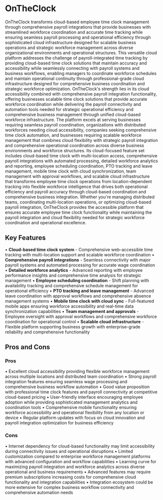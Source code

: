 # OnTheClock

OnTheClock transforms cloud-based employee time clock management through comprehensive payroll integrations that provide businesses with streamlined workforce coordination and accurate time tracking while ensuring seamless payroll processing and operational efficiency through sophisticated cloud infrastructure designed for scalable business operations and strategic workforce management across diverse organizational environments and operational structures. This versatile cloud platform addresses the challenge of payroll-integrated time tracking by providing cloud-based time clock solutions that maintain accuracy and accessibility while seamlessly connecting with payroll systems and business workflows, enabling managers to coordinate workforce schedules and maintain operational continuity through professional-grade cloud infrastructure designed for comprehensive business coordination and strategic workforce optimization. OnTheClock's strength lies in its cloud accessibility combined with comprehensive payroll integration functionality, offering businesses scalable time clock solutions that provide accurate workforce coordination while delivering the payroll connectivity and automation tools needed for strategic operational efficiency and comprehensive business management through unified cloud-based workforce infrastructure. The platform excels at serving businesses requiring seamless payroll coordination, organizations with distributed workforces needing cloud accessibility, companies seeking comprehensive time clock automation, and businesses requiring scalable workforce management that combines cloud flexibility with strategic payroll integration and comprehensive operational coordination across diverse business environments and workforce structures. Its cloud-focused feature set includes cloud-based time clock with multi-location access, comprehensive payroll integrations with automated processing, detailed workforce analytics and reporting, employee scheduling coordination, PTO tracking and leave management, mobile time clock with cloud synchronization, team management with approval workflows, and scalable cloud infrastructure that transforms employee time clock operations from location-dependent tracking into flexible workforce intelligence that drives both operational efficiency and payroll accuracy through cloud-based coordination and comprehensive business integration. Whether you're managing distributed teams, coordinating multi-location operations, or optimizing cloud-based payroll integration, OnTheClock provides the accessible platform that ensures accurate employee time clock functionality while maintaining the payroll integration and cloud flexibility needed for strategic workforce coordination and operational excellence.

## Key Features

• **Cloud-based time clock system** - Comprehensive web-accessible time tracking with multi-location support and scalable workforce coordination
• **Comprehensive payroll integrations** - Seamless connectivity with major payroll systems and automated processing for accurate wage coordination
• **Detailed workforce analytics** - Advanced reporting with employee performance insights and comprehensive time analysis for strategic management
• **Employee scheduling coordination** - Shift planning with availability tracking and comprehensive schedule management for operational efficiency
• **PTO tracking and leave management** - Advanced leave coordination with approval workflows and comprehensive absence management systems
• **Mobile time clock with cloud sync** - Full-featured mobile apps ensuring workforce accessibility and real-time data synchronization capabilities
• **Team management and approvals** - Employee oversight with approval workflows and comprehensive workforce coordination for operational control
• **Scalable cloud infrastructure** - Flexible platform supporting business growth with enterprise-grade reliability and comprehensive functionality

## Pros and Cons

### Pros
• Excellent cloud accessibility providing flexible workforce management across multiple locations and distributed team coordination
• Strong payroll integration features ensuring seamless wage processing and comprehensive business workflow automation
• Good value proposition with professional time clock features and payroll connectivity at competitive cloud-based pricing
• User-friendly interface encouraging employee adoption while providing sophisticated management analytics and coordination tools
• Comprehensive mobile functionality ensuring workforce accessibility and operational flexibility from any location or device
• Regular platform updates with focus on cloud innovation and payroll integration optimization for business efficiency

### Cons
• Internet dependency for cloud-based functionality may limit accessibility during connectivity issues and operational disruptions
• Limited customization compared to enterprise workforce management platforms with advanced configuration and workflow capabilities
• Learning curve for maximizing payroll integration and workforce analytics across diverse operational and business requirements
• Advanced features may require premium subscriptions increasing costs for comprehensive cloud functionality and integration capabilities
• Integration ecosystem could be more extensive for complex business workflow connectivity and comprehensive automation needs